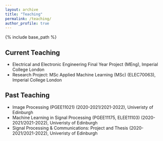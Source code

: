 ```yaml
---
layout: archive
title: "Teaching"
permalink: /teaching/
author_profile: true
---
```


{% include base_path %}

Current Teaching
-----
- Electrical and Electronic Engineering Final Year Project (MEng), Imperial College London
- Research Project: MSc Applied Machine Learning (MSc) (ELEC70063), Imperial College London

Past Teaching
-----
- Image Processing (PGEE11021) (2020-2021/2021-2022), Univeristy of Edinburgh
- Machine Learning in Signal Processing (PGEE11175, ELEE11103) (2020-2021/2021-2022), Univeristy of Edinburgh
- Signal Processing & Communications: Project and Thesis (2020-2021/2021-2022), Univeristy of Edinburgh
